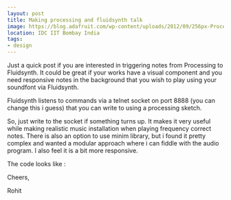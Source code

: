 ```yaml
---
layout: post
title: Making processing and fluidsynth talk
image: https://blog.adafruit.com/wp-content/uploads/2012/09/256px-Processing_Logo_Clipped.svg_.jpg
location: IDC IIT Bombay India
tags:
- design
---
```


Just a quick post if you are interested in triggering notes from Processing to Fluidsynth. It could be great if your works have a visual component and you need responsive notes in the background that you wish to play using your soundfont via Fluidsynth. 

Fluidsynth listens to commands via a telnet socket on port 8888 (you can change this i guess) that you can write to using a processing sketch.

So, just write to the socket if something turns up. It makes it very useful while making realistic music installation when playing frequency correct notes. There is also an option to use minim library, but i found it pretty complex and wanted a modular approach where i can fiddle with the audio program. I also feel it is a bit more responsive. 

The code looks like :

<script src="https://gist.github.com/IndianTinker/b158269c985c8b7e182c646ee8b26662.js"></script>


Cheers,

Rohit




  

 

